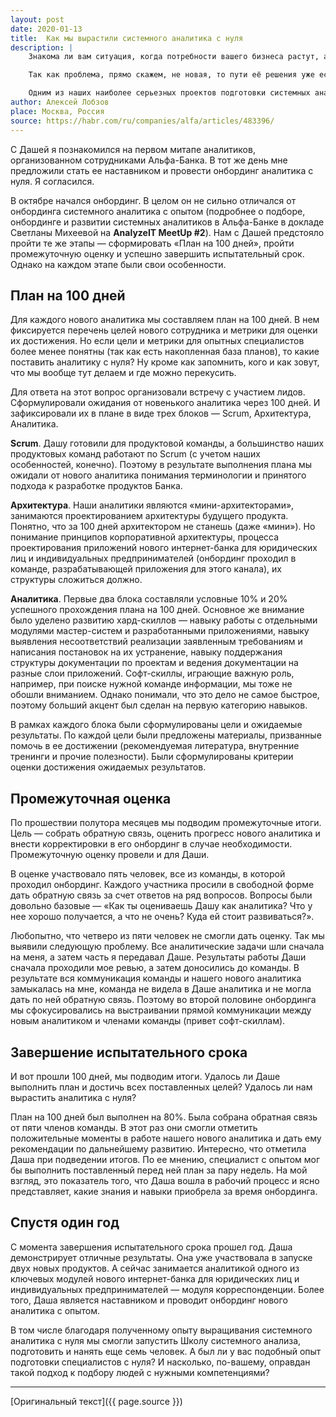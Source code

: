 ```yaml
---
layout: post
date: 2020-01-13
title:  Как мы вырастили системного аналитика с нуля
description: |
    Знакома ли вам ситуация, когда потребности вашего бизнеса растут, а людей под их реализацию не хватает? Что в таком случае делать? Где искать людей с нужными компетенциями и стоит ли вообще этим заниматься?</br></br>

    Так как проблема, прямо скажем, не новая, то пути её решения уже есть. Одни компании прибегают к аутстаффинговой схеме и привлечению специалистов из внешних организаций. Другие расширяют географию поиска, пользуются услугами кадровых агентств. А третьи находят людей без опыта и растят их под себя.</br></br>

    Одним из наших наиболее серьезных проектов подготовки системных аналитиков с нуля, наверное, была Школа системного анализа, о которой докладывал Кирилл Капранов на прошедшем в ноябре <b>AnalyzeIT MeetUp #3</b>. Однако прежде, чем войти в проект, мы решили провести эксперимент, взяли человека без опыта и попробовали вырастить из него системного аналитика, удовлетворяющего нашим требованиям. Под катом — как готовили аналитика и что из этой затеи в итоге вышло.
author: Алексей Лобзов
place: Москва, Россия
source: https://habr.com/ru/companies/alfa/articles/483396/
---
```


С Дашей я познакомился на первом митапе аналитиков, организованном сотрудниками Альфа-Банка. В тот же день мне предложили стать ее наставником и провести онбординг аналитика с нуля. Я согласился.

В октябре начался онбординг. В целом он не сильно отличался от онбординга системного аналитика с опытом (подробнее о подборе, онбординге и развитии системных аналитиков в Альфа-Банке в докладе Светланы Михеевой на **AnalyzeIT MeetUp #2**). Нам с Дашей предстояло пройти те же этапы — сформировать «План на 100 дней», пройти промежуточную оценку и успешно завершить испытательный срок. Однако на каждом этапе были свои особенности.

## План на 100 дней

Для каждого нового аналитика мы составляем план на 100 дней. В нем фиксируется перечень целей нового сотрудника и метрики для оценки их достижения. Но если цели и метрики для опытных специалистов более менее понятны (так как есть накопленная база планов), то какие поставить аналитику с нуля? Ну кроме как запомнить, кого и как зовут, что мы вообще тут делаем и где можно перекусить.

Для ответа на этот вопрос организовали встречу с участием лидов. Сформулировали ожидания от новенького аналитика через 100 дней. И зафиксировали их в плане в виде трех блоков — Scrum, Архитектура, Аналитика.

**Scrum**. Дашу готовили для продуктовой команды, а большинство наших продуктовых команд работают по Scrum (с учетом наших особенностей, конечно). Поэтому в результате выполнения плана мы ожидали от нового аналитика понимания терминологии и принятого подхода к разработке продуктов Банка.

**Архитектура**. Наши аналитики являются «мини-архитекторами», занимаются проектированием архитектуры будущего продукта. Понятно, что за 100 дней архитектором не станешь (даже «мини»). Но понимание принципов корпоративной архитектуры, процесса проектирования приложений нового интернет-банка для юридических лиц и индивидуальных предпринимателей (онбординг проходил в команде, разрабатывающей приложения для этого канала), их структуры сложиться должно.

**Аналитика**. Первые два блока составляли условные 10% и 20% успешного прохождения плана на 100 дней. Основное же внимание было уделено развитию хард-скиллов — навыку работы с отдельными модулями мастер-систем и разработанными приложениями, навыку выявления несоответствий реализации заявленным требованиям и написания постановок на их устранение, навыку поддержания структуры документации по проектам и ведения документации на разные слои приложений. Софт-скиллы, играющие важную роль, например, при поиске нужной команде информации, мы тоже не обошли вниманием. Однако понимали, что это дело не самое быстрое, поэтому больший акцент был сделан на первую категорию навыков.

В рамках каждого блока были сформулированы цели и ожидаемые результаты. По каждой цели были предложены материалы, призванные помочь в ее достижении (рекомендуемая литература, внутренние тренинги и прочие полезности). Были сформулированы критерии оценки достижения ожидаемых результатов.

## Промежуточная оценка

По прошествии полутора месяцев мы подводим промежуточные итоги. Цель — собрать обратную связь, оценить прогресс нового аналитика и внести корректировки в его онбординг в случае необходимости. Промежуточную оценку провели и для Даши.

В оценке участвовало пять человек, все из команды, в которой проходил онбординг. Каждого участника просили в свободной форме дать обратную связь за счет ответов на ряд вопросов. Вопросы были довольно базовые — «Как ты оцениваешь Дашу как аналитика? Что у нее хорошо получается, а что не очень? Куда ей стоит развиваться?».

Любопытно, что четверо из пяти человек не смогли дать оценку. Так мы выявили следующую проблему. Все аналитические задачи шли сначала на меня, а затем часть я передавал Даше. Результаты работы Даши сначала проходили мое ревью, а затем доносились до команды. В результате вся коммуникация команды и нашего нового аналитика замыкалась на мне, команда не видела в Даше аналитика и не могла дать по ней обратную связь. Поэтому во второй половине онбординга мы сфокусировались на выстраивании прямой коммуникации между новым аналитиком и членами команды (привет софт-скиллам).

## Завершение испытательного срока

И вот прошли 100 дней, мы подводим итоги. Удалось ли Даше выполнить план и достичь всех поставленных целей? Удалось ли нам вырастить аналитика с нуля?

План на 100 дней был выполнен на 80%. Была собрана обратная связь от пяти членов команды. В этот раз они смогли отметить положительные моменты в работе нашего нового аналитика и дать ему рекомендации по дальнейшему развитию. Интересно, что отметила Даша при подведении итогов. По ее мнению, специалист с опытом мог бы выполнить поставленный перед ней план за пару недель. На мой взгляд, это показатель того, что Даша вошла в рабочий процесс и ясно представляет, какие знания и навыки приобрела за время онбординга.

## Спустя один год

С момента завершения испытательного срока прошел год. Даша демонстрирует отличные результаты. Она уже участвовала в запуске двух новых продуктов. А сейчас занимается аналитикой одного из ключевых модулей нового интернет-банка для юридических лиц и индивидуальных предпринимателей — модуля корреспонденции. Более того, Даша является наставником и проводит онбординг нового аналитика с опытом.

В том числе благодаря полученному опыту выращивания системного аналитика с нуля мы смогли запустить Школу системного анализа, подготовить и нанять еще семь человек. А был ли у вас подобный опыт подготовки специалистов с нуля? И насколько, по-вашему, оправдан такой подход к подбору людей с нужными компетенциями?

---

[Оригинальный текст]({{ page.source }})
